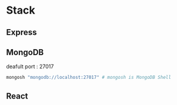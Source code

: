# Stack
## Express
## MongoDB
deafult port : 27017  
```bash
mongosh "mongodb://localhost:27017" # mongosh is MongoDB Shell
```
## React